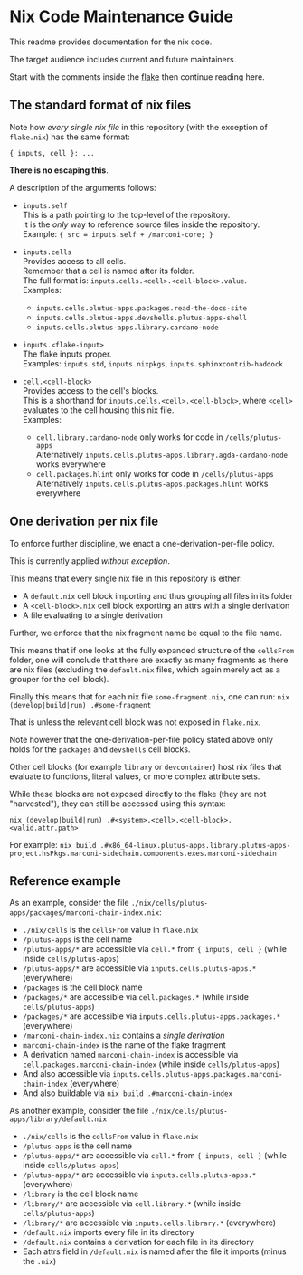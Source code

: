 # Nix Code Maintenance Guide

This readme provides documentation for the nix code.

The target audience includes current and future maintainers.

Start with the comments inside the [flake](../flake.nix) then continue reading here.

## The standard format of nix files

Note how *every single nix file* in this repository (with the exception of `flake.nix`) has the same format:

```
{ inputs, cell }: ...
```

**There is no escaping this**.

A description of the arguments follows:

- `inputs.self`\
  This is a path pointing to the top-level of the repository.\
  It is the *only* way to reference source files inside the repository.\
  Example: `{ src = inputs.self + /marconi-core; }`

- `inputs.cells`\
  Provides access to all cells.\
  Remember that a cell is named after its folder.\
  The full format is: `inputs.cells.<cell>.<cell-block>.value`.\
  Examples:
  - `inputs.cells.plutus-apps.packages.read-the-docs-site`
  - `inputs.cells.plutus-apps.devshells.plutus-apps-shell`
  - `inputs.cells.plutus-apps.library.cardano-node`

- `inputs.<flake-input>`\
  The flake inputs proper.\
  Examples: `inputs.std`, `inputs.nixpkgs`, `inputs.sphinxcontrib-haddock`

- `cell.<cell-block>`\
  Provides access to the cell's blocks.\
  This is a shorthand for `inputs.cells.<cell>.<cell-block>`, where `<cell>` evaluates to the cell housing this nix file.\
  Examples:
  - `cell.library.cardano-node` only works for code in `/cells/plutus-apps`\
    Alternatively `inputs.cells.plutus-apps.library.agda-cardano-node` works everywhere
  - `cell.packages.hlint` only works for code in `/cells/plutus-apps`\
    Alternatively `inputs.cells.plutus-apps.packages.hlint` works everywhere

## One derivation per nix file

To enforce further discipline, we enact a one-derivation-per-file policy.

This is currently applied *without exception*.

This means that every single nix file in this repository is either:

- A `default.nix` cell block importing and thus grouping all files in its folder
- A `<cell-block>.nix` cell block exporting an attrs with a single derivation
- A file evaluating to a single derivation

Further, we enforce that the nix fragment name be equal to the file name.

This means that if one looks at the fully expanded structure of the `cellsFrom` folder, one will conclude that there are exactly as many fragments as there are nix files (excluding the `default.nix` files, which again merely act as a grouper for the cell block).

Finally this means that for each nix file `some-fragment.nix`, one can run:
`nix (develop|build|run) .#some-fragment`

That is unless the relevant cell block was not exposed in `flake.nix`.

Note however that the one-derivation-per-file policy stated above only holds for the `packages` and `devshells` cell blocks.

Other cell blocks (for example `library` or `devcontainer`) host nix files that evaluate to functions, literal values, or more complex attribute sets.

While these blocks are not exposed directly to the flake (they are not "harvested"), they can still be accessed using this syntax:

`nix (develop|build|run) .#<system>.<cell>.<cell-block>.<valid.attr.path>`

For example:
`nix build .#x86_64-linux.plutus-apps.library.plutus-apps-project.hsPkgs.marconi-sidechain.components.exes.marconi-sidechain`

## Reference example

As an example, consider the file `./nix/cells/plutus-apps/packages/marconi-chain-index.nix`:

- `./nix/cells` is the `cellsFrom` value in `flake.nix`
- `/plutus-apps` is the cell name
- `/plutus-apps/*` are accessible via `cell.*` from `{ inputs, cell }` (while inside `cells/plutus-apps`)
- `/plutus-apps/*` are accessible via `inputs.cells.plutus-apps.*` (everywhere)
- `/packages` is the cell block name
- `/packages/*` are accessible via `cell.packages.*` (while inside `cells/plutus-apps`)
- `/packages/*` are accessible via `inputs.cells.plutus-apps.packages.*` (everywhere)
- `/marconi-chain-index.nix` contains a *single derivation*
- `marconi-chain-index` is the name of the flake fragment
- A derivation named `marconi-chain-index` is accessible via `cell.packages.marconi-chain-index` (while inside `cells/plutus-apps`)
- And also accessible via `inputs.cells.plutus-apps.packages.marconi-chain-index` (everywhere)
- And also buildable via `nix build .#marconi-chain-index`

As another example, consider the file `./nix/cells/plutus-apps/library/default.nix`

- `./nix/cells` is the `cellsFrom` value in `flake.nix`
- `/plutus-apps` is the cell name
- `/plutus-apps/*` are accessible via `cell.*` from `{ inputs, cell }` (while inside `cells/plutus-apps`)
- `/plutus-apps/*` are accessible via `inputs.cells.plutus-apps.*` (everywhere)
- `/library` is the cell block name
- `/library/*` are accessible via `cell.library.*` (while inside `cells/plutus-apps`)
- `/library/*` are accessible via `inputs.cells.library.*` (everywhere)
- `/default.nix` imports every file in its directory
- `/default.nix` contains a derivation for each file in its directory
- Each attrs field in `/default.nix` is named after the file it imports (minus the `.nix`)
